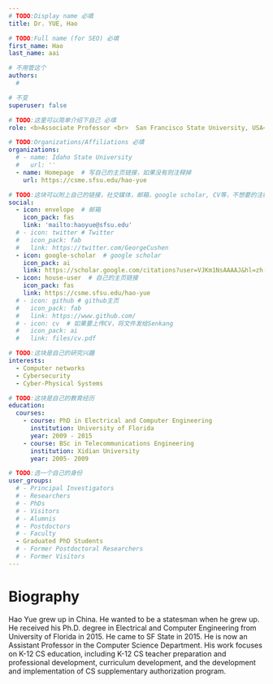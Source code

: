 ```yaml
---
# TODO:Display name 必填
title: Dr. YUE, Hao 

# TODO:Full name (for SEO) 必填
first_name: Hao   
last_name: aai

# 不用管这个
authors:
  # 

# 不变
superuser: false

# TODO:这里可以简单介绍下自己 必填
role: <b>Associate Professor <br>  San Francisco State University, USA</b>

# TODO:Organizations/Affiliations 必填
organizations:
  # - name: Idaho State University 
  #   url: ''
  - name: Homepage  # 写自己的主页链接，如果没有则注释掉
    url: https://csme.sfsu.edu/hao-yue

# TODO:这块可以附上自己的链接，社交媒体，邮箱，google scholar, CV等，不想要的注释掉即可
social:
  - icon: envelope  # 邮箱
    icon_pack: fas
    link: 'mailto:haoyue@sfsu.edu'
  # - icon: twitter # Twitter
  #   icon_pack: fab  
  #   link: https://twitter.com/GeorgeCushen
  - icon: google-scholar  # google scholar
    icon_pack: ai
    link: https://scholar.google.com/citations?user=VJKm1NsAAAAJ&hl=zh-CN
  - icon: house-user  # 自己的主页链接
    icon_pack: fas
    link: https://csme.sfsu.edu/hao-yue
  # - icon: github # github主页
  #   icon_pack: fab   
  #   link: https://www.github.com/
  # - icon: cv  # 如果要上传CV，将文件发给Senkang
  #   icon_pack: ai
  #   link: files/cv.pdf

# TODO:这块是自己的研究兴趣
interests:
  - Computer networks
  - Cybersecurity
  - Cyber-Physical Systems

# TODO:这块是自己的教育经历
education:
  courses:
    - course: PhD in Electrical and Computer Engineering
      institution: University of Florida
      year: 2009 - 2015
    - course: BSc in Telecommunications Engineering
      institution: Xidian University
      year: 2005- 2009

# TODO:选一个自己的身份
user_groups:
  # - Principal Investigators
  # - Researchers
  # - PhDs
  # - Visitors
  # - Alumnis
  # - Postdoctors
  # - Faculty
  - Graduated PhD Students
  # - Former Postdoctoral Researchers
  # - Former Visitors
---
```

<!-- TODO:写自己的Biography -->
# Biography
<!-- <p style="text-align:justify">  -->
Hao Yue grew up in China. He wanted to be a statesman when he grew up. He received his Ph.D. degree in Electrical and Computer Engineering from University of Florida in 2015. He came to SF State in 2015. He is now an Assistant Professor in the Computer Science Department. His work focuses on K-12 CS education, including K-12 CS teacher preparation and professional development, curriculum development, and the development and implementation of CS supplementary authorization program.
